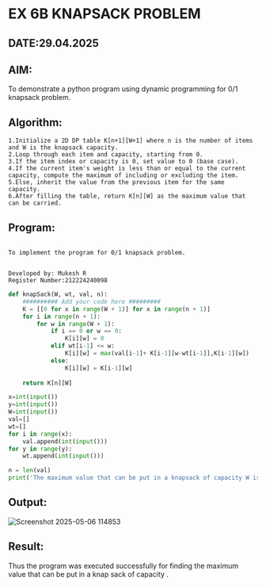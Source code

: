 # EX 6B KNAPSACK PROBLEM
## DATE:29.04.2025
## AIM:
To demonstrate a python program using dynamic programming for 0/1 knapsack problem.

## Algorithm:
```
1.Initialize a 2D DP table K[n+1][W+1] where n is the number of items and W is the knapsack capacity.
2.Loop through each item and capacity, starting from 0.
3.If the item index or capacity is 0, set value to 0 (base case).
4.If the current item's weight is less than or equal to the current capacity, compute the maximum of including or excluding the item.
5.Else, inherit the value from the previous item for the same capacity.
6.After filling the table, return K[n][W] as the maximum value that can be carried.
```
## Program:
```

To implement the program for 0/1 knapsack problem.


Developed by: Mukesh R
Register Number:212224240098
```
```python
def knapSack(W, wt, val, n):
    ########## Add your code here #########
    K = [[0 for x in range(W + 1)] for x in range(n + 1)]
    for i in range(n + 1):
        for w in range(W + 1):
            if i == 0 or w == 0:
                K[i][w] = 0
            elif wt[i-1] <= w:
                K[i][w] = max(val[i-1]+ K[i-1][w-wt[i-1]],K[i-1][w])
            else:
                K[i][w] = K[i-1][w]
 
    return K[n][W]

x=int(input())
y=int(input())
W=int(input())
val=[]
wt=[]
for i in range(x):
    val.append(int(input()))
for y in range(y):
    wt.append(int(input()))

n = len(val)
print('The maximum value that can be put in a knapsack of capacity W is: ',knapSack(W, wt, val, n))
```

## Output:
![Screenshot 2025-05-06 114853](https://github.com/user-attachments/assets/47637dfb-95fd-4273-adb1-d876101cd06f)

## Result:
Thus the program was executed successfully for finding the maximum value that can be put in a knap sack of capacity .
